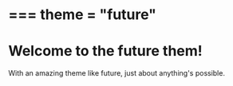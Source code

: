 ===
theme = "future"
===
# Welcome to the future them!
With an amazing theme like future, just about anything's possible.
